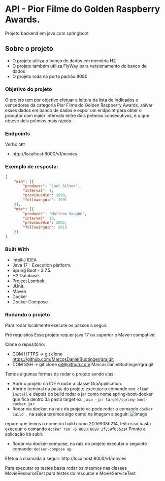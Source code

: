 # API - Pior Filme do Golden Raspberry Awards.

Projeto backend em java com springboot

## Sobre o projeto

* O projeto utiliza o banco de dados em memória H2
* O projeto também utiliza FlyWay para versionamento do banco de dados
* O projeto roda na porta padrão 8080

### Objetivo do projeto
O projeto tem por objetivo efetuar a leitura da lista de indicados e vencedores
da categoria Pior Filme do Golden Raspberry Awards, salvar esses dados em banco de dados e expor um endpoint para
obter o produtor com maior intervalo entre dois prêmios consecutivos, e o que obteve dois prêmios mais rápido.

### Endpoints

Verbo `GET` 
- http://localhost:8000/v1/movies

### Exemplo de resposta:
```json
{
	"min": [{
		"producer": "Joel Silver",
		"interval": 1,
		"previousWin": 1990,
		"followingWin": 1991
	}],
	"max": [{
		"producer": "Matthew Vaughn",
		"interval": 13,
		"previousWin": 2002,
		"followingWin": 2015
	}]
}
```

### Built With
- IntelliJ IDEA
- Java 17 - Execution platform.
- Spring Boot - 2.7.5.
- H2 Database.
- Project Lombok.
- JUnit.
- Maven.
- Docker
- Docker Compose

### Rodando o projeto
Para rodar localmente execute os passos a seguir.

Pré requisitos
Esse projeto requer java 17 ou superior e Maven compatível.


Clone o repositório:

- COM HTTPS ->  git clone https://github.com/MarcosDanielBudtinger/gra.git
- COM SSH -> git clone git@github.com:MarcosDanielBudtinger/gra.git

Temos algumas formas de rodar o projeto sendo elas: 
- Abrir o projeto na IDE e rodar a classe GraApplication.
- Abrir o terminal na pasta do projeto executar o comando `mvn clean install` e depois do build rodar o jar como nome spring-boot-docker que fica dentro da pasta target ex: `java -jar target/spring-boot-docker.jar`
- Rodar via docker, na raiz do projeto vc pode rodar o comando `docker build .`
na saida teremos algo como na imagem a seguir: 
![image](https://user-images.githubusercontent.com/19701042/201356547-242de0f2-a9a4-4ea5-8db2-062ffe8e4131.png)

repare que temos o nome do build como 2f259f03b214, feito isso basta executar o comando `docker run -p 8080:8080 2f259f03b214`
Pronto a aplicação irá subir.
- Rodar via docker-compose, na raiz do projeto executar o seguinte comando: `docker-compose up`

Efetua a chamada a seguir:
http://localhost:8000/v1/movies

Para executar os testes basta rodar os mesmos nas classes MovieResourceTest para testes do resource e MovieServiceTest
